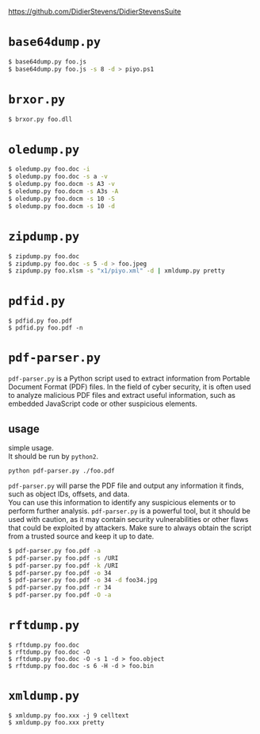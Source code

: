 https://github.com/DidierStevens/DidierStevensSuite

# `base64dump.py`
```zsh
$ base64dump.py foo.js
$ base64dump.py foo.js -s 8 -d > piyo.ps1
```
# `brxor.py`
```zsh
$ brxor.py foo.dll
```
# `oledump.py`
```zsh
$ oledump.py foo.doc -i
$ oledump.py foo.doc -s a -v
$ oledump.py foo.docm -s A3 -v
$ oledump.py foo.docm -s A3s -A
$ oledump.py foo.docm -s 10 -S
$ oledump.py foo.docm -s 10 -d
```
# `zipdump.py`
```zsh
$ zipdump.py foo.doc
$ zipdump.py foo.doc -s 5 -d > foo.jpeg
$ zipdump.py foo.xlsm -s "x1/piyo.xml" -d | xmldump.py pretty
```
# `pdfid.py`
```
$ pdfid.py foo.pdf
$ pdfid.py foo.pdf -n
```
# `pdf-parser.py`
`pdf-parser.py` is a Python script used to extract information from Portable Document Format (PDF) files. In the field of cyber security, it is often used to analyze malicious PDF files and extract useful information, such as embedded JavaScript code or other suspicious elements.
## usage
simple usage.  
It should be run by `python2`.
```
python pdf-parser.py ./foo.pdf
```
`pdf-parser.py` will parse the PDF file and output any information it finds, such as object IDs, offsets, and data.  
You can use this information to identify any suspicious elements or to perform further analysis.
`pdf-parser.py` is a powerful tool, but it should be used with caution, as it may contain security vulnerabilities or other flaws that could be exploited by attackers. Make sure to always obtain the script from a trusted source and keep it up to date.
```zsh
$ pdf-parser.py foo.pdf -a
$ pdf-parser.py foo.pdf -s /URI
$ pdf-parser.py foo.pdf -k /URI
$ pdf-parser.py foo.pdf -o 34
$ pdf-parser.py foo.pdf -o 34 -d foo34.jpg
$ pdf-parser.py foo.pdf -r 34
$ pdf-parser.py foo.pdf -O -a
```
# `rftdump.py`
```
$ rftdump.py foo.doc
$ rftdump.py foo.doc -O
$ rftdump.py foo.doc -O -s 1 -d > foo.object
$ rftdump.py foo.doc -s 6 -H -d > foo.bin
```
# `xmldump.py`
```
$ xmldump.py foo.xxx -j 9 celltext
$ xmldump.py foo.xxx pretty
```